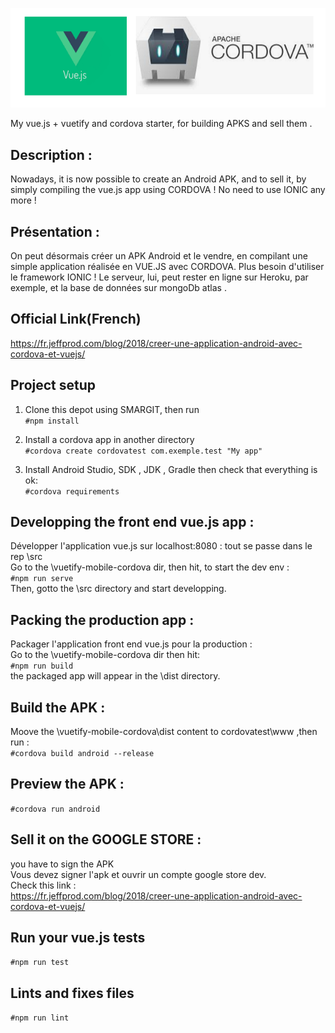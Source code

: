 ![Screenshot](logo.png)

My vue.js + vuetify and cordova starter, for building APKS and sell them .

## Description :
Nowadays, it is now possible to create an Android APK, and to sell it, by simply compiling the vue.js app using CORDOVA !
No need to use IONIC any more !


## Présentation :
On peut désormais créer un APK Android et le vendre, en compilant une simple application réalisée en VUE.JS avec CORDOVA. 
Plus besoin d'utiliser le framework IONIC ! Le serveur, lui, peut rester en ligne sur Heroku, par exemple, et la base de données sur mongoDb atlas .


## Official Link(French)
https://fr.jeffprod.com/blog/2018/creer-une-application-android-avec-cordova-et-vuejs/

## Project setup 

1. Clone this depot using SMARGIT, then run <br>
```#npm install ```

2. Install a cordova app in another directory<br>
```#cordova create cordovatest com.exemple.test "My app"```

3. Install Android Studio, SDK , JDK , Gradle then check that everything is ok:  <br>
```#cordova requirements```

## Developping the front end vue.js app :
Développer l'application vue.js sur localhost:8080 : tout se passe dans le rep \src <br>
Go to the \vuetify-mobile-cordova dir, then hit, to start the dev env : <br>
```#npm run serve ```<br>
Then, gotto the \src directory and start developping.



## Packing the production app :
Packager l'application front end vue.js pour la production  : <br>
Go to the \vuetify-mobile-cordova dir then hit:<br>
```#npm run build```<br>
the packaged app will appear in the \dist directory.  


## Build the APK :
Moove the \vuetify-mobile-cordova\dist content to cordovatest\www ,then run : <br>
```#cordova build android --release```

## Preview the APK :
```#cordova run android```

## Sell it on the GOOGLE STORE :
you have to sign the APK<br>
Vous devez signer l'apk et ouvrir un compte google store dev.<br>
Check this link :<br>
https://fr.jeffprod.com/blog/2018/creer-une-application-android-avec-cordova-et-vuejs/

## Run your vue.js tests

```#npm run test```

## Lints and fixes files

```#npm run lint```

